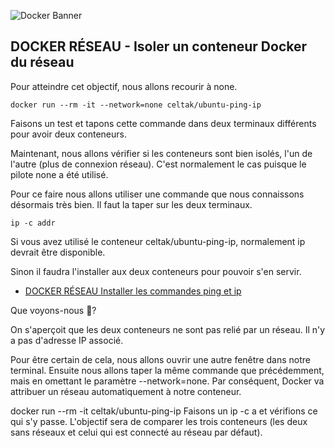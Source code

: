 ![Docker Banner](https://thingsolver.com/wp-content/uploads/docker-cover.png)
## DOCKER RÉSEAU - Isoler un conteneur Docker du réseau
Pour atteindre cet objectif, nous allons recourir à none.
```
docker run --rm -it --network=none celtak/ubuntu-ping-ip
```
Faisons un test et tapons cette commande dans deux terminaux différents pour avoir deux conteneurs.

Maintenant, nous allons vérifier si les conteneurs sont bien isolés, l'un de l'autre (plus de connexion réseau). C'est normalement le cas puisque le pilote none a été utilisé.

Pour ce faire nous allons utiliser une commande que nous connaissons désormais très bien. Il faut la taper sur les deux terminaux.
```
ip -c addr
```
Si vous avez utilisé le conteneur celtak/ubuntu-ping-ip, normalement ip devrait être disponible. 

Sinon il faudra l'installer aux deux conteneurs pour pouvoir s'en servir.

- [DOCKER RÉSEAU Installer les commandes ping et ip](DOCKER-RÉSEAU-Installer-les-commandes-ping-et-ip.md)

Que voyons-nous 🧐?

On s'aperçoit que les deux conteneurs ne sont pas relié par un réseau. Il n'y a pas d'adresse IP associé.

Pour être certain de cela, nous allons ouvrir une autre fenêtre dans notre terminal. Ensuite nous allons taper la même commande que précédemment, mais en omettant le paramètre --network=none. Par conséquent, Docker va attribuer un réseau automatiquement à notre conteneur.

docker run --rm -it celtak/ubuntu-ping-ip
Faisons un ip -c a et vérifions ce qui s'y passe. L'objectif sera de comparer les trois conteneurs (les deux sans réseaux et celui qui est connecté au réseau par défaut).
